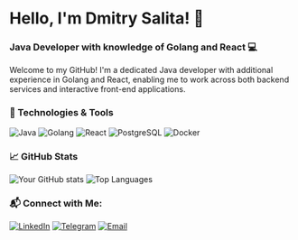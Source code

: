 # Hello, I'm Dmitry Salita! 👋

### Java Developer with knowledge of Golang and React 💻

Welcome to my GitHub! I'm a dedicated Java developer with additional experience in Golang and React, enabling me to work across both backend services and interactive front-end applications.

### 🔧 Technologies & Tools
![Java](https://img.shields.io/badge/Java-ED8B00?style=for-the-badge&logo=java&logoColor=white)
![Golang](https://img.shields.io/badge/Go-00ADD8?style=for-the-badge&logo=go&logoColor=white)
![React](https://img.shields.io/badge/React-20232A?style=for-the-badge&logo=react&logoColor=61DAFB)
![PostgreSQL](https://img.shields.io/badge/PostgreSQL-316192?style=for-the-badge&logo=postgresql&logoColor=white)
![Docker](https://img.shields.io/badge/Docker-2496ED?style=for-the-badge&logo=docker&logoColor=white)

### 📈 GitHub Stats

![Your GitHub stats](https://github-readme-stats.vercel.app/api?username=DimaBelDev&show_icons=true&theme=radical)
![Top Languages](https://github-readme-stats.vercel.app/api/top-langs/?username=DimaBelDev&layout=compact&theme=radical)

### 📬 Connect with Me:

[![LinkedIn](https://img.shields.io/badge/LinkedIn-0077B5?style=for-the-badge&logo=linkedin&logoColor=white)](www.linkedin.com/in/dmitry-salita-375b23231)
[![Telegram](https://img.shields.io/badge/Telegram-2CA5E0?style=for-the-badge&logo=telegram&logoColor=white)](https://t.me/dima_10009)
[![Email](https://img.shields.io/badge/Email-D14836?style=for-the-badge&logo=gmail&logoColor=white)](mailto:salitadima1@gmail.com)

